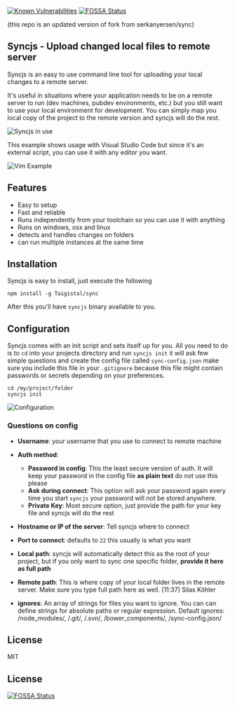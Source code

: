 [![Known Vulnerabilities](https://snyk.io/test/github/serkanyersen/sync/badge.svg)](https://snyk.io/test/github/serkanyersen/sync)
[![FOSSA Status](https://app.fossa.io/api/projects/git%2Bgithub.com%2Fserkanyersen%2Fsync.svg?type=shield)](https://app.fossa.io/projects/git%2Bgithub.com%2Fserkanyersen%2Fsync?ref=badge_shield)


(this repo is an updated version of fork from serkanyersen/sync)

Syncjs - Upload changed local files to remote server
----------------------------------------------------
Syncjs is an easy to use command line tool for uploading your local changes to a remote server.

It's useful in situations where your application needs to be on a remote server to run (dev machines, pubdev environments, etc.) but you still want to use your local environment for development. You can simply map you local copy of the project to the remote version and syncjs will do the rest.

![Syncjs in use](http://i.imgur.com/rLNUErv.gif, "syncjs")

This example shows usage with Visual Studio Code but since it's an external script, you can use it with any editor you want.

![Vim Example](http://i.imgur.com/drnEET1.gif, "syncjs")

Features
--------
 - Easy to setup
 - Fast and reliable
 - Runs independently from your toolchain so you can use it with anything
 - Runs on windows, osx and linux
 - detects and handles changes on folders
 - can run multiple instances at the same time


Installation
------------

Syncjs is easy to install, just execute the following

```
npm install -g Taigistal/sync
```

After this you'll have `syncjs` binary available to you.

Configuration
-------------

Syncjs comes with an init script and sets itself up for you. All you need to do is to `cd` into your projects directory and  run `syncjs init` it will ask few simple questions and create the config file called `sync-config.json` make sure you include this file in your `.gitignore` because this file might contain passwords or secrets depending on your preferences.

```
cd /my/project/folder
syncjs init
```
![Configuration](http://i.imgur.com/3VnNDc5.gif, "syncjs init")


### Questions on config
 - **Username**: your username that you use to connect to remote machine
 - **Auth method**:
    - **Password in config**: This the least secure version of auth. It will keep your password in the config file **as plain text** do not use this please
    - **Ask during connect**: This option will ask your password again every time you start `syncjs` your password will not be stored anywhere.
    - **Private Key**: Most secure option, just provide the path for your key file and syncjs will do the rest

 - **Hostname or IP of the server**: Tell syncjs where to connect
 - **Port to connect**: defaults to `22` this usually is what you want
 - **Local path**: syncjs will automatically detect this as the root of your project, but if you only want to sync one specific folder, **provide it here as full path**
 - **Remote path**: This is where copy of your local folder lives in the remote server. Make sure you type full path here as well.
[11:37] Silas Köhler
- **ignores**: An array of strings for files you want to ignore. You can can define strings for absolute paths or regular expression. Default ignores: /node_modules/, /.git/, /.svn/, /bower_components/, /sync-config.json/


License
-------
MIT


## License
[![FOSSA Status](https://app.fossa.io/api/projects/git%2Bgithub.com%2Fserkanyersen%2Fsync.svg?type=large)](https://app.fossa.io/projects/git%2Bgithub.com%2Fserkanyersen%2Fsync?ref=badge_large)
